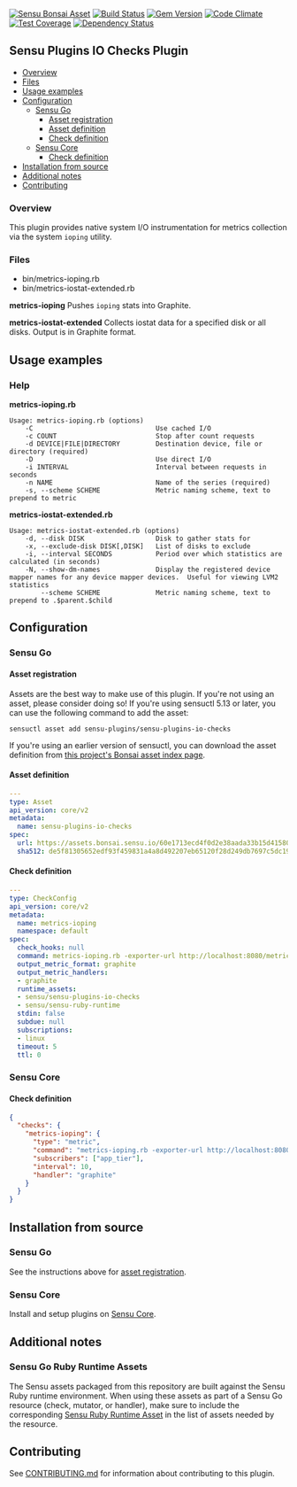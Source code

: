 [![Sensu Bonsai Asset](https://img.shields.io/badge/Bonsai-Download%20Me-brightgreen.svg?colorB=89C967&logo=sensu)](https://bonsai.sensu.io/assets/sensu-plugins/sensu-plugins-io-checks)
[ ![Build Status](https://travis-ci.org/sensu-plugins/sensu-plugins-io-checks.svg?branch=master)](https://travis-ci.org/sensu-plugins/sensu-plugins-io-checks)
[![Gem Version](https://badge.fury.io/rb/sensu-plugins-io-checks.svg)](http://badge.fury.io/rb/sensu-plugins-io-checks)
[![Code Climate](https://codeclimate.com/github/sensu-plugins/sensu-plugins-io-checks/badges/gpa.svg)](https://codeclimate.com/github/sensu-plugins/sensu-plugins-io-checks)
[![Test Coverage](https://codeclimate.com/github/sensu-plugins/sensu-plugins-io-checks/badges/coverage.svg)](https://codeclimate.com/github/sensu-plugins/sensu-plugins-io-checks)
[![Dependency Status](https://gemnasium.com/sensu-plugins/sensu-plugins-io-checks.svg)](https://gemnasium.com/sensu-plugins/sensu-plugins-io-checks)

## Sensu Plugins IO Checks Plugin

- [Overview](#overview)
- [Files](#files)
- [Usage examples](#usage-examples)
- [Configuration](#configuration)
  - [Sensu Go](#sensu-go)
    - [Asset registration](#asset-registration)
    - [Asset definition](#asset-definition)
    - [Check definition](#check-definition)
  - [Sensu Core](#sensu-core)
    - [Check definition](#check-definition)
- [Installation from source](#installation-from-source)
- [Additional notes](#additional-notes)
- [Contributing](#contributing)

### Overview

This plugin provides native system I/O instrumentation for metrics collection via the system `ioping` utility.

### Files
 * bin/metrics-ioping.rb
 * bin/metrics-iostat-extended.rb
 
**metrics-ioping**
Pushes `ioping` stats into Graphite.

**metrics-iostat-extended**
Collects iostat data for a specified disk or all disks. Output is in Graphite format. 

## Usage examples

### Help

**metrics-ioping.rb**
```
Usage: metrics-ioping.rb (options)
    -C                               Use cached I/O
    -c COUNT                         Stop after count requests
    -d DEVICE|FILE|DIRECTORY         Destination device, file or directory (required)
    -D                               Use direct I/O
    -i INTERVAL                      Interval between requests in seconds
    -n NAME                          Name of the series (required)
    -s, --scheme SCHEME              Metric naming scheme, text to prepend to metric
```

**metrics-iostat-extended.rb**
```
Usage: metrics-iostat-extended.rb (options)
    -d, --disk DISK                  Disk to gather stats for
    -x, --exclude-disk DISK[,DISK]   List of disks to exclude
    -i, --interval SECONDS           Period over which statistics are calculated (in seconds)
    -N, --show-dm-names              Display the registered device mapper names for any device mapper devices.  Useful for viewing LVM2 statistics
        --scheme SCHEME              Metric naming scheme, text to prepend to .$parent.$child
```

## Configuration
### Sensu Go
#### Asset registration

Assets are the best way to make use of this plugin. If you're not using an asset, please consider doing so! If you're using sensuctl 5.13 or later, you can use the following command to add the asset: 

`sensuctl asset add sensu-plugins/sensu-plugins-io-checks`

If you're using an earlier version of sensuctl, you can download the asset definition from [this project's Bonsai asset index page](https://bonsai.sensu.io/assets/sensu-plugins/sensu-plugins-io-checks).

#### Asset definition

```yaml
---
type: Asset
api_version: core/v2
metadata:
  name: sensu-plugins-io-checks
spec:
  url: https://assets.bonsai.sensu.io/60e1713ecd4f0d2e38aada33b15d41580e716048/sensu-plugins-io-checks_2.0.0_centos_linux_amd64.tar.gz
  sha512: de5f81305652edf93f459831a4a8d492207eb65120f28d249db7697c5dc1925e90d1483c6c46d70f3a48e530e62c1c3170d01c33b9e0d663081dffea52ff7bed
```

#### Check definition

```yaml
---
type: CheckConfig
api_version: core/v2
metadata:
  name: metrics-ioping
  namespace: default
spec:
  check_hooks: null
  command: metrics-ioping.rb -exporter-url http://localhost:8080/metrics
  output_metric_format: graphite
  output_metric_handlers:
  - graphite
  runtime_assets:
  - sensu/sensu-plugins-io-checks
  - sensu/sensu-ruby-runtime
  stdin: false
  subdue: null
  subscriptions:
  - linux
  timeout: 5
  ttl: 0
```

### Sensu Core

#### Check definition
```json
{
  "checks": {
    "metrics-ioping": {
      "type": "metric",
      "command": "metrics-ioping.rb -exporter-url http://localhost:8080/metrics",
      "subscribers": ["app_tier"],
      "interval": 10,
      "handler": "graphite"
    }
  }
}
```

## Installation from source

### Sensu Go

See the instructions above for [asset registration](#asset-registration).

### Sensu Core

Install and setup plugins on [Sensu Core](https://docs.sensu.io/sensu-core/latest/installation/installing-plugins/).

## Additional notes

### Sensu Go Ruby Runtime Assets

The Sensu assets packaged from this repository are built against the Sensu Ruby runtime environment. When using these assets as part of a Sensu Go resource (check, mutator, or handler), make sure to include the corresponding [Sensu Ruby Runtime Asset](https://bonsai.sensu.io/assets/sensu/sensu-ruby-runtime) in the list of assets needed by the resource.

## Contributing

See [CONTRIBUTING.md](https://github.com/sensu-plugins/sensu-plugins-io-checks/blob/master/CONTRIBUTING.md) for information about contributing to this plugin.
